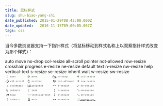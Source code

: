 ```yaml
---
title: 鼠标样式
slug: shu-biao-yang-shi
date_published: 2015-01-29T08:42:00.000Z
date_updated:   2016-11-15T09:00:05.067Z
tags: css
---
```


当今多数浏览器支持一下指针样式（将鼠标移动到样式名称上以观察指针样式改变为那个样式）：

auto move no-drop col-resize
all-scroll pointer not-allowed row-resize
crosshair progress e-resize ne-resize
default text n-resize nw-resize
help vertical-text s-resize se-resize
inherit wait w-resize sw-resize
![](/content/images/2016/11/201501291422527259340022-300x92.gif)
